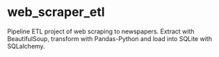 # web_scraper_etl
Pipeline ETL project of web scraping to newspapers. Extract with BeautifulSoup, transform with Pandas-Python and load into SQLite with SQLalchemy.
